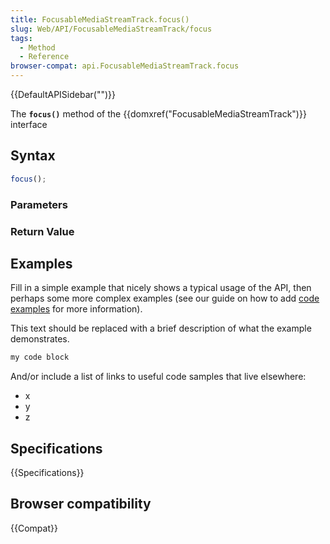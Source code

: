 ```yaml
---
title: FocusableMediaStreamTrack.focus()
slug: Web/API/FocusableMediaStreamTrack/focus
tags:
  - Method
  - Reference
browser-compat: api.FocusableMediaStreamTrack.focus
---
```

{{DefaultAPISidebar("")}}

The **`focus()`** method of the {{domxref("FocusableMediaStreamTrack")}} interface 

## Syntax

```js
focus();
```

### Parameters



### Return Value



## Examples

Fill in a simple example that nicely shows a typical usage of the API, then perhaps some more complex examples (see our guide on how to add [code examples](/en-US/docs/MDN/Contribute/Structures/Code_examples) for more information).

This text should be replaced with a brief description of what the example demonstrates.

```js
my code block
```

And/or include a list of links to useful code samples that live elsewhere:

*   x
*   y
*   z

## Specifications

{{Specifications}}

## Browser compatibility

{{Compat}}

